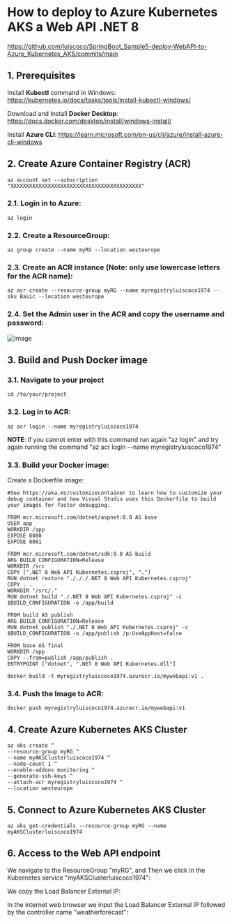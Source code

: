 # How to deploy to Azure Kubernetes AKS a Web API .NET 8

https://github.com/luiscoco/SpringBoot_Sample5-deploy-WebAPI-to-Azure_Kubernetes_AKS/commits/main

## 1. Prerequisites

Install **Kubectl** command in Windows: https://kubernetes.io/docs/tasks/tools/install-kubectl-windows/

Download and Install **Docker Desktop**: https://docs.docker.com/desktop/install/windows-install/

Install **Azure CLI**: https://learn.microsoft.com/en-us/cli/azure/install-azure-cli-windows

## 2. Create Azure Container Registry (ACR)

```
az account set --subscription "XXXXXXXXXXXXXXXXXXXXXXXXXXXXXXXXXXXXXXXXXX"
```

### 2.1. Login in to Azure:

```
az login
```

### 2.2. Create a ResourceGroup:

```
az group create --name myRG --location westeurope
```

### 2.3. Create an ACR instance (Note: only use lowercase letters for the ACR name):

```
az acr create --resource-group myRG --name myregistryluiscoco1974 --sku Basic --location westeurope
```

### 2.4. Set the Admin user in the ACR and copy the username and password:

![image](https://github.com/luiscoco/Azure_AKS_Deploy_.NET_8_Web_API/assets/32194879/7241ba40-7fd9-4ee7-80e2-fefbcd6867b1)

## 3. Build and Push Docker image

### 3.1. Navigate to your project

```
cd /to/your/project
```

### 3.2. Log in to ACR:

```
az acr login --name myregistryluiscoco1974
```

**NOTE**: if you cannot enter with this command run again "az login" and try again running the command "az acr login --name myregistryluiscoco1974"

### 3.3. Build your Docker image:

Create a Dockerfile image:

```
#See https://aka.ms/customizecontainer to learn how to customize your debug container and how Visual Studio uses this Dockerfile to build your images for faster debugging.

FROM mcr.microsoft.com/dotnet/aspnet:8.0 AS base
USER app
WORKDIR /app
EXPOSE 8080
EXPOSE 8081

FROM mcr.microsoft.com/dotnet/sdk:8.0 AS build
ARG BUILD_CONFIGURATION=Release
WORKDIR /src
COPY [".NET 8 Web API Kubernetes.csproj", "."]
RUN dotnet restore "./././.NET 8 Web API Kubernetes.csproj"
COPY . .
WORKDIR "/src/."
RUN dotnet build "./.NET 8 Web API Kubernetes.csproj" -c $BUILD_CONFIGURATION -o /app/build

FROM build AS publish
ARG BUILD_CONFIGURATION=Release
RUN dotnet publish "./.NET 8 Web API Kubernetes.csproj" -c $BUILD_CONFIGURATION -o /app/publish /p:UseAppHost=false

FROM base AS final
WORKDIR /app
COPY --from=publish /app/publish .
ENTRYPOINT ["dotnet", ".NET 8 Web API Kubernetes.dll"]
```

```
docker build -t myregistryluiscoco1974.azurecr.io/mywebapi:v1 .
```

### 3.4. Push the Image to ACR:

```
docker push myregistryluiscoco1974.azurecr.io/mywebapi:v1
```

## 4. Create Azure Kubernetes AKS Cluster

```
az aks create ^
--resource-group myRG ^
--name myAKSClusterluiscoco1974 ^
--node-count 1 ^
--enable-addons monitoring ^
--generate-ssh-keys ^
--attach-acr myregistryluiscoco1974 ^
--location westeurope
```

## 5. Connect to Azure Kubernetes AKS Cluster

```
az aks get-credentials --resource-group myRG --name myAKSClusterluiscoco1974
```

## 6. Access to the Web API endpoint

We navigate to the ResourceGroup "myRG", and Then we click in the Kubernetes service "myAKSClusterluiscoco1974":



We copy the Load Balancer External IP:



In the internet web browser we input the Load Balancer External IP followed by the controller name "weatherforecast":




